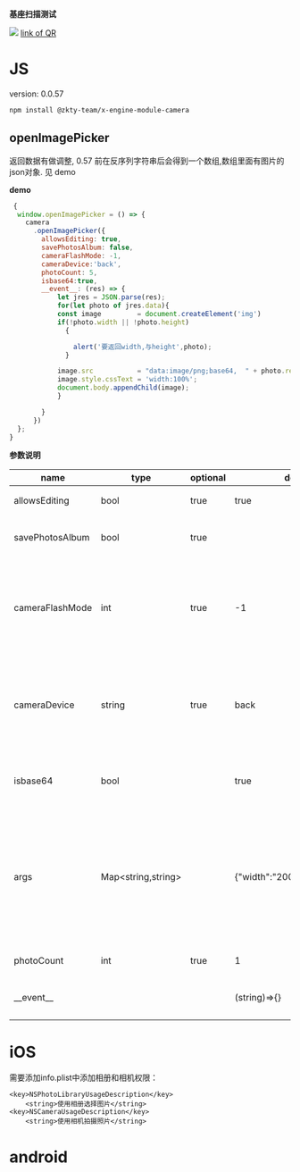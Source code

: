 

**基座扫描测试**
<div id='modulename' style='display:none'>camera</div>
<img id='qrimg' src='https://api.qrserver.com/v1/create-qr-code/?size=150x150&data=http://192.168.44.52:3000/docs/modules/all/dist/ui/index.html'></img>
<a id='qrlink' href="about:none">link of QR</a>



# JS


version: 0.0.57
``` bash
npm install @zkty-team/x-engine-module-camera
```



## openImagePicker


  返回数据有做调整, 0.57 前在反序列字符串后会得到一个数组,数组里面有图片的json对象.
  见 demo


**demo**
``` js
 {
  window.openImagePicker = () => {
    camera
      .openImagePicker({
        allowsEditing: true,
        savePhotosAlbum: false,
        cameraFlashMode: -1,
        cameraDevice:'back',
        photoCount: 5,
        isbase64:true,
        __event__: (res) => {
            let jres = JSON.parse(res);
            for(let photo of jres.data){
            const image         = document.createElement('img')
            if(!photo.width || !photo.height)
              {

                alert('要返回width,与height',photo);
              }

            image.src           = "data:image/png;base64,  " + photo.retImage;
            image.style.cssText = 'width:100%';
            document.body.appendChild(image);
            }

        }
      })
  };
}
``` 

	
**参数说明**

| name                        | type      | optional | default   | comment  |
| --------------------------- | --------- | -------- | --------- |--------- |
| allowsEditing | bool | true | true | 是否允许编辑 |
| savePhotosAlbum | bool | true |  | 是否保存图片到相册 |
| cameraFlashMode | int | true | -1 | 闪光灯模式(-1:关闭状态,0:自动开关状态,1:打开状态),默认:-1 |
| cameraDevice | string | true | back | 设置前置或后置摄像头(front:前置,back:后置),默认:back |
| isbase64 | bool |  | true | 图片是否转为Base64,默认:true |
| args | Map\<string,string\> |  | {"width":"200","quality":"0.5"} | 裁剪参数 width:裁剪宽度; height:裁剪高度; quality:压缩质量; bytes:压缩到多少kb以内; |
| photoCount | int | true | 1 |  图片选择张数 |
| \_\_event\_\_ |  |  | (string)=>{} | 返回获取图片的地址 |

    

# iOS
需要添加info.plist中添加相册和相机权限：

```
<key>NSPhotoLibraryUsageDescription</key>
	<string>使用相册选择图片</string>
<key>NSCameraUsageDescription</key>
	<string>使用相机拍摄照片</string>
```



# android


